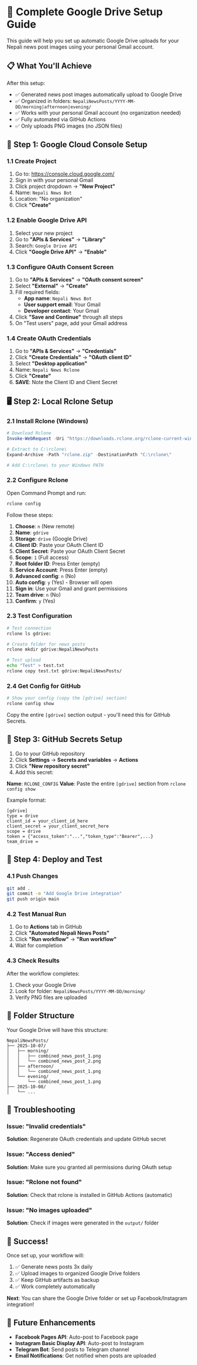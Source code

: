 # 🚀 Complete Google Drive Setup Guide

This guide will help you set up automatic Google Drive uploads for your Nepali news post images using your personal Gmail account.

## 📋 What You'll Achieve

After this setup:
- ✅ Generated news post images automatically upload to Google Drive
- ✅ Organized in folders: `NepaliNewsPosts/YYYY-MM-DD/morning|afternoon|evening/`
- ✅ Works with your personal Gmail account (no organization needed)
- ✅ Fully automated via GitHub Actions
- ✅ Only uploads PNG images (no JSON files)

## 🔧 Step 1: Google Cloud Console Setup

### 1.1 Create Project
1. Go to: https://console.cloud.google.com/
2. Sign in with your personal Gmail
3. Click project dropdown → **"New Project"**
4. Name: `Nepali News Bot`
5. Location: "No organization"
6. Click **"Create"**

### 1.2 Enable Google Drive API
1. Select your new project
2. Go to **"APIs & Services"** → **"Library"**
3. Search: `Google Drive API`
4. Click **"Google Drive API"** → **"Enable"**

### 1.3 Configure OAuth Consent Screen
1. Go to **"APIs & Services"** → **"OAuth consent screen"**
2. Select **"External"** → **"Create"**
3. Fill required fields:
   - **App name**: `Nepali News Bot`
   - **User support email**: Your Gmail
   - **Developer contact**: Your Gmail
4. Click **"Save and Continue"** through all steps
5. On "Test users" page, add your Gmail address

### 1.4 Create OAuth Credentials
1. Go to **"APIs & Services"** → **"Credentials"**
2. Click **"Create Credentials"** → **"OAuth client ID"**
3. Select **"Desktop application"**
4. Name: `Nepali News Rclone`
5. Click **"Create"**
6. **SAVE**: Note the Client ID and Client Secret

## 🖥️ Step 2: Local Rclone Setup

### 2.1 Install Rclone (Windows)
```powershell
# Download Rclone
Invoke-WebRequest -Uri "https://downloads.rclone.org/rclone-current-windows-amd64.zip" -OutFile "rclone.zip"

# Extract to C:\rclone\
Expand-Archive -Path "rclone.zip" -DestinationPath "C:\rclone\"

# Add C:\rclone\ to your Windows PATH
```

### 2.2 Configure Rclone
Open Command Prompt and run:
```bash
rclone config
```

Follow these steps:
1. **Choose**: `n` (New remote)
2. **Name**: `gdrive`
3. **Storage**: `drive` (Google Drive)
4. **Client ID**: Paste your OAuth Client ID
5. **Client Secret**: Paste your OAuth Client Secret
6. **Scope**: `1` (Full access)
7. **Root folder ID**: Press Enter (empty)
8. **Service Account**: Press Enter (empty)
9. **Advanced config**: `n` (No)
10. **Auto config**: `y` (Yes) - Browser will open
11. **Sign in**: Use your Gmail and grant permissions
12. **Team drive**: `n` (No)
13. **Confirm**: `y` (Yes)

### 2.3 Test Configuration
```bash
# Test connection
rclone ls gdrive:

# Create folder for news posts
rclone mkdir gdrive:NepaliNewsPosts

# Test upload
echo "Test" > test.txt
rclone copy test.txt gdrive:NepaliNewsPosts/
```

### 2.4 Get Config for GitHub
```bash
# Show your config (copy the [gdrive] section)
rclone config show
```

Copy the entire `[gdrive]` section output - you'll need this for GitHub Secrets.

## 🔐 Step 3: GitHub Secrets Setup

1. Go to your GitHub repository
2. Click **Settings** → **Secrets and variables** → **Actions**
3. Click **"New repository secret"**
4. Add this secret:

**Name**: `RCLONE_CONFIG`
**Value**: Paste the entire `[gdrive]` section from `rclone config show`

Example format:
```
[gdrive]
type = drive
client_id = your_client_id_here
client_secret = your_client_secret_here
scope = drive
token = {"access_token":"...","token_type":"Bearer",...}
team_drive = 
```

## 🚀 Step 4: Deploy and Test

### 4.1 Push Changes
```bash
git add .
git commit -m "Add Google Drive integration"
git push origin main
```

### 4.2 Test Manual Run
1. Go to **Actions** tab in GitHub
2. Click **"Automated Nepali News Posts"**
3. Click **"Run workflow"** → **"Run workflow"**
4. Wait for completion

### 4.3 Check Results
After the workflow completes:
1. Check your Google Drive
2. Look for folder: `NepaliNewsPosts/YYYY-MM-DD/morning/`
3. Verify PNG files are uploaded

## 📁 Folder Structure

Your Google Drive will have this structure:
```
NepaliNewsPosts/
├── 2025-10-07/
│   ├── morning/
│   │   ├── combined_news_post_1.png
│   │   └── combined_news_post_2.png
│   ├── afternoon/
│   │   └── combined_news_post_1.png
│   └── evening/
│       └── combined_news_post_1.png
├── 2025-10-08/
│   └── ...
```

## 🔧 Troubleshooting

### Issue: "Invalid credentials"
**Solution**: Regenerate OAuth credentials and update GitHub secret

### Issue: "Access denied"
**Solution**: Make sure you granted all permissions during OAuth setup

### Issue: "Rclone not found"
**Solution**: Check that rclone is installed in GitHub Actions (automatic)

### Issue: "No images uploaded"
**Solution**: Check if images were generated in the `output/` folder

## 🎉 Success!

Once set up, your workflow will:
1. ✅ Generate news posts 3x daily
2. ✅ Upload images to organized Google Drive folders
3. ✅ Keep GitHub artifacts as backup
4. ✅ Work completely automatically

**Next**: You can share the Google Drive folder or set up Facebook/Instagram integration!

## 📱 Future Enhancements

- **Facebook Pages API**: Auto-post to Facebook page
- **Instagram Basic Display API**: Auto-post to Instagram
- **Telegram Bot**: Send posts to Telegram channel
- **Email Notifications**: Get notified when posts are uploaded
